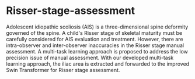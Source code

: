 # Risser-stage-assessment
Adolescent idiopathic scoliosis (AIS) is a three-dimensional spine deformity governed of the spine. A child's Risser stage of skeletal maturity must be carefully considered for AIS evaluation and treatment. However, there are intra-observer and inter-observer inaccuracies in the Risser stage manual assessment. A multi-task learning approach is proposed to address the low precision issue of manual assessment. With our developed multi-task learning approach, the iliac area is extracted and forwarded to the improved Swin Transformer for Risser stage assessment.
